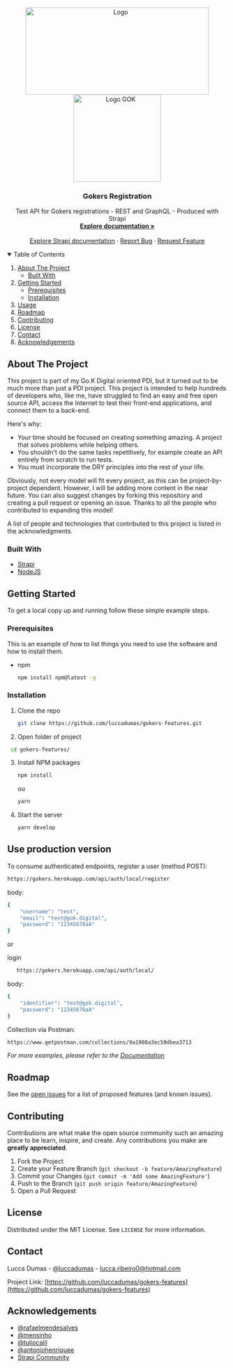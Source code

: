 <!-- PROJECT LOGO -->
<br />
<p align="center">
  <a href="https://gok.digital">
    <img src="https://miro.medium.com/max/712/1*eH_AEESTpAc6ZSWoEer6pA.png" alt="Logo" width="420" height="200">
    <img src="https://media.glassdoor.com/sqll/1617456/kanamobi-squarelogo-1562347955901.png" alt="Logo GOK" width="200" height="200">
  </a>

  <h3 align="center">Gokers Registration</h3>

  <p align="center">
    Test API for Gokers registrations - REST and GraphQL - Produced with Strapi
    <br />
    <a href="https://gokers.herokuapp.com/documentation"><strong>Explore documentation »</strong></a>
    <br />
    <br />
    <a href="https://strapi.io/">Explore Strapi documentation</a>
    ·
    <a href="https://github.com/luccadumas/gokers-features/issues">Report Bug</a>
    ·
    <a href="https://github.com/luccadumas/gokers-features/issues">Request Feature</a>
  </p>
</p>



<!-- TABLE OF CONTENTS -->
<details open="open">
  <summary>Table of Contents</summary>
  <ol>
    <li>
      <a href="#about-the-project">About The Project</a>
      <ul>
        <li><a href="#built-with">Built With</a></li>
      </ul>
    </li>
    <li>
      <a href="#getting-started">Getting Started</a>
      <ul>
        <li><a href="#prerequisites">Prerequisites</a></li>
        <li><a href="#installation">Installation</a></li>
      </ul>
    </li>
    <li><a href="#usage">Usage</a></li>
    <li><a href="#roadmap">Roadmap</a></li>
    <li><a href="#contributing">Contributing</a></li>
    <li><a href="#license">License</a></li>
    <li><a href="#contact">Contact</a></li>
    <li><a href="#acknowledgements">Acknowledgements</a></li>
  </ol>
</details>



<!-- ABOUT THE PROJECT -->
## About The Project

This project is part of my Go.K Digital oriented PDI, but it turned out to be much more than just a PDI project. This project is intended to help hundreds of developers who, like me, have struggled to find an easy and free open source API, access the Internet to test their front-end applications, and connect them to a back-end.

Here's why:

* Your time should be focused on creating something amazing. A project that solves problems while helping others.
* You shouldn't do the same tasks repetitively, for example create an API entirely from scratch to run tests.
* You must incorporate the DRY principles into the rest of your life.

Obviously, not every model will fit every project, as this can be project-by-project dependent. However, I will be adding more content in the near future. You can also suggest changes by forking this repository and creating a pull request or opening an issue. Thanks to all the people who contributed to expanding this model!

A list of people and technologies that contributed to this project is listed in the acknowledgments.

### Built With

* [Strapi](https://strapi.io)
* [NodeJS](https://nodejs.org/)



<!-- GETTING STARTED -->
## Getting Started

To get a local copy up and running follow these simple example steps.

### Prerequisites

This is an example of how to list things you need to use the software and how to install them.
* npm
  ```sh
  npm install npm@latest -g
  ```

### Installation

1. Clone the repo
   ```sh
   git clone https://github.com/luccadumas/gokers-features.git
   ```
2. Open folder of project
 ```sh
  cd gokers-features/
   ```
3. Install NPM packages
   ```sh
   npm install
   ```
   ou
   ```sh
   yarn
   ```
4. Start the server
   ```sh
   yarn develop
   ```



<!-- USAGE -->
## Use production version

To consume authenticated endpoints, register a user (method POST):
   ```sh
   https://gokers.herokuapp.com/api/auth/local/register
   ```
body:
```sh
{
    "username": "test",
    "email": "test@gok.digital",
    "password": "12345678aA"
}
```

or

login
```sh
   https://gokers.herokuapp.com/api/auth/local/
   ```
   body:
```sh
{
    "identifier": "test@gok.digital",
    "password": "12345678aA"
}
```

Collection via Postman:

```sh
https://www.getpostman.com/collections/9a1980a3ec59dbea3713
```

_For more examples, please refer to the [Documentation](https://gokers.herokuapp.com/documentation)_



<!-- ROADMAP -->
## Roadmap

See the [open issues](https://github.com/luccadumas/gokers-features/issues) for a list of proposed features (and known issues).



<!-- CONTRIBUTING -->
## Contributing

Contributions are what make the open source community such an amazing place to be learn, inspire, and create. Any contributions you make are **greatly appreciated**.

1. Fork the Project
2. Create your Feature Branch (`git checkout -b feature/AmazingFeature`)
3. Commit your Changes (`git commit -m 'Add some AmazingFeature'`)
4. Push to the Branch (`git push origin feature/AmazingFeature`)
5. Open a Pull Request



<!-- LICENSE -->
## License

Distributed under the MIT License. See `LICENSE` for more information.



<!-- CONTACT -->
## Contact

Lucca Dumas - [@luccadumas](https://www.linkedin.com/in/lucca-dumas-36851b114) - lucca.ribeiro0@hotmail.com

Project Link: [https://github.com/luccadumas/gokers-features](https://github.com/luccadumas/gokers-features)



<!-- ACKNOWLEDGEMENTS -->
## Acknowledgements
* [@rafaelmendesalves](https://www.linkedin.com/in/rafaelmendesalves/)
* [@mensinho](https://github.com/mensinho)
* [@tuliocalil](https://www.linkedin.com/in/tuliocalil/)
* [@antoniohenriquee](https://www.linkedin.com/in/antoniohenriquee/)
* [Strapi Community](https://strapi.io/community)

